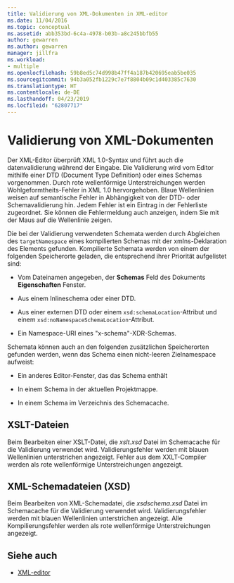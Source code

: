 ```yaml
---
title: Validierung von XML-Dokumenten in XML-editor
ms.date: 11/04/2016
ms.topic: conceptual
ms.assetid: abb353bd-6c4a-4978-b03b-a8c245bbfb55
author: gewarren
ms.author: gewarren
manager: jillfra
ms.workload:
- multiple
ms.openlocfilehash: 59b8ed5c74d998b47ff4a187b420695eab5be035
ms.sourcegitcommit: 94b3a052fb1229c7e7f8804b09c1d403385c7630
ms.translationtype: HT
ms.contentlocale: de-DE
ms.lasthandoff: 04/23/2019
ms.locfileid: "62807717"
---
```

# <a name="xml-document-validation"></a>Validierung von XML-Dokumenten

Der XML-Editor überprüft XML 1.0-Syntax und führt auch die datenvalidierung während der Eingabe. Die Validierung wird vom Editor mithilfe einer DTD (Document Type Definition) oder eines Schemas vorgenommen. Durch rote wellenförmige Unterstreichungen werden Wohlgeformtheits-Fehler in XML 1.0 hervorgehoben. Blaue Wellenlinien weisen auf semantische Fehler in Abhängigkeit von der DTD- oder Schemavalidierung hin. Jedem Fehler ist ein Eintrag in der Fehlerliste zugeordnet. Sie können die Fehlermeldung auch anzeigen, indem Sie mit der Maus auf die Wellenlinie zeigen.

 Die bei der Validierung verwendeten Schemata werden durch Abgleichen des `targetNamespace` eines kompilierten Schemas mit der xmlns-Deklaration des Elements gefunden. Kompilierte Schemata werden von einem der folgenden Speicherorte geladen, die entsprechend ihrer Priorität aufgelistet sind:

- Vom Dateinamen angegeben, der **Schemas** Feld des Dokuments **Eigenschaften** Fenster.

- Aus einem Inlineschema oder einer DTD.

- Aus einer externen DTD oder einem `xsd:schemaLocation`-Attribut und einem `xsd:noNamespaceSchemaLocation`-Attribut.

- Ein Namespace-URI eines "x-schema"-XDR-Schemas.

Schemata können auch an den folgenden zusätzlichen Speicherorten gefunden werden, wenn das Schema einen nicht-leeren Zielnamespace aufweist:

- Ein anderes Editor-Fenster, das das Schema enthält

- In einem Schema in der aktuellen Projektmappe.

- In einem Schema im Verzeichnis des Schemacache.

## <a name="xslt-files"></a>XSLT-Dateien
 Beim Bearbeiten einer XSLT-Datei, die *xslt.xsd* Datei im Schemacache für die Validierung verwendet wird. Validierungsfehler werden mit blauen Wellenlinien unterstrichen angezeigt. Fehler aus dem XXLT-Compiler werden als rote wellenförmige Unterstreichungen angezeigt.

## <a name="xml-schema-xsd-files"></a>XML-Schemadateien (XSD)
 Beim Bearbeiten von XML-Schemadatei, die *xsdschema.xsd* Datei im Schemacache für die Validierung verwendet wird. Validierungsfehler werden mit blauen Wellenlinien unterstrichen angezeigt. Alle Kompilierungsfehler werden als rote wellenförmige Unterstreichungen angezeigt.

## <a name="see-also"></a>Siehe auch

- [XML-editor](../xml-tools/xml-editor.md)